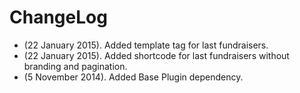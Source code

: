 # ChangeLog

* (22 January 2015). Added template tag for last fundraisers.
* (22 January 2015). Added shortcode for last fundraisers without branding and pagination.
* (5 November 2014). Added Base Plugin dependency.
